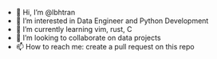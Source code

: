 - 👋 Hi, I’m @lbhtran
- 👀 I’m interested in Data Engineer and Python Development
- 🌱 I’m currently learning vim, rust, C
- 💞️ I’m looking to collaborate on data projects
- 📫 How to reach me: create a pull request on this repo

<!---
lbhtran/lbhtran is a ✨ special ✨ repository because its `README.md` (this file) appears on your GitHub profile.
You can click the Preview link to take a look at your changes.
--->
